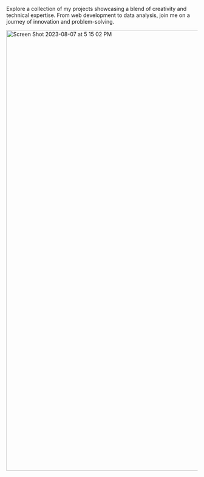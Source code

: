 Explore a collection of my projects showcasing a blend of creativity and technical expertise. From web development to data analysis, join me on a journey of innovation and problem-solving.

<img width="1162" alt="Screen Shot 2023-08-07 at 5 15 02 PM" src="https://github.com/Ebyanjamal/My-portfolio-/assets/116683467/460ac087-53b1-4711-8c82-427371cfe9af">
